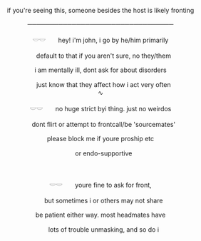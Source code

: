 <p align="center"> if you're seeing this, someone besides the host is likely fronting

<p align="center"> ─────────────────────────────────

<p align="center"> 𓎟𓎟　　hey! i'm john, i go by he/him primarily<br>
<p align="center"> 　default to that if you aren't sure, no they/them<br>
<p align="center"> i am mentally ill, dont ask for about disorders<br>
<p align="center"> 　just know that they affect how i act very often
<br>∿<br>

<p align="center"> 𓎟𓎟　　no huge strict byi thing. just no weirdos<br>
<p align="center"> 　dont flirt or attempt to frontcall/be 'sourcemates'<br>
<p align="center"> please block me if youre proship etc<br>
<p align="center"> 　or endo-supportive
<br><br><br>

<p align="center"> 𓎟𓎟　　youre fine to ask for front,<br>
<p align="center"> 　but sometimes i or others may not share <br>
<p align="center"> be patient either way. most headmates have<br>
<p align="center"> 　lots of trouble unmasking, and so do i
